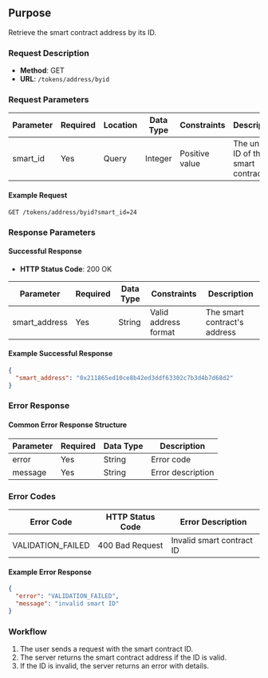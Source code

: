
## Purpose
Retrieve the smart contract address by its ID.

### Request Description
- **Method**: GET  
- **URL**: `/tokens/address/byid`

### Request Parameters

| Parameter   | Required | Location | Data Type | Constraints      | Description                           |
| ----------- | -------- | -------- | --------- | ---------------- | ------------------------------------- |
| smart_id    | Yes      | Query    | Integer   | Positive value   | The unique ID of the smart contract   |

#### Example Request
```
GET /tokens/address/byid?smart_id=24
```

### Response Parameters

#### Successful Response
- **HTTP Status Code**: 200 OK

| Parameter      | Required | Data Type | Constraints         | Description                       |
| -------------- | -------- | --------- | ------------------- | --------------------------------- |
| smart_address  | Yes      | String    | Valid address format| The smart contract's address      |

#### Example Successful Response
```json
{
  "smart_address": "0x211865ed10ce8b42ed3ddf63302c7b3d4b7d68d2"
}
```

### Error Response
#### Common Error Response Structure

| Parameter | Required | Data Type | Description          |
| --------- | -------- | --------- | -------------------- |
| error     | Yes      | String    | Error code           |
| message   | Yes      | String    | Error description    |

### Error Codes

| Error Code              | HTTP Status Code  | Error Description                  |
| ----------------------- | ----------------- | ---------------------------------- |
| VALIDATION_FAILED       | 400 Bad Request   | Invalid smart contract ID          |

#### Example Error Response
```json
{
  "error": "VALIDATION_FAILED",
  "message": "invalid smart ID"
}
```

### Workflow
1. The user sends a request with the smart contract ID.
2. The server returns the smart contract address if the ID is valid.
3. If the ID is invalid, the server returns an error with details.
